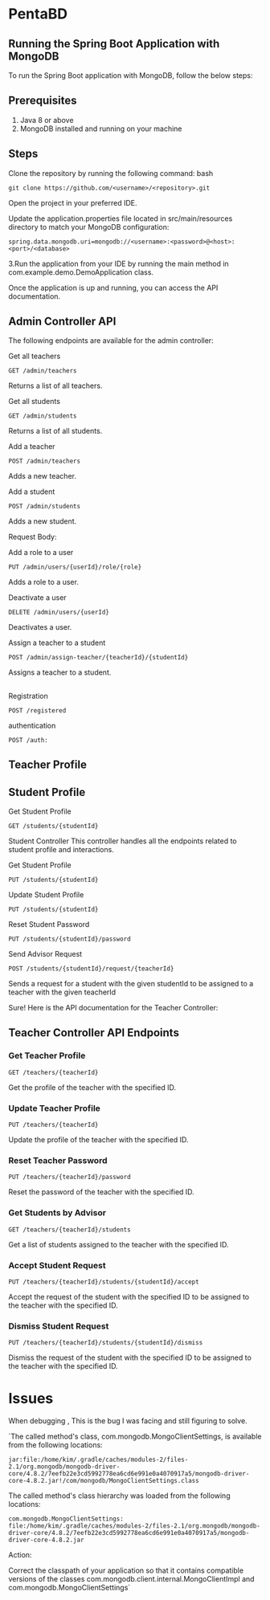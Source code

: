 # PentaBD

## Running the Spring Boot Application with MongoDB
To run the Spring Boot application with MongoDB, follow the below steps:

## Prerequisites
1. Java 8 or above
2. MongoDB installed and running on your machine
## Steps
Clone the repository by running the following command:
bash
 ```
 git clone https://github.com/<username>/<repository>.git
```
Open the project in your preferred IDE.

Update the application.properties file located in src/main/resources directory to match your MongoDB configuration:

 ```
 spring.data.mongodb.uri=mongodb://<username>:<password>@<host>:<port>/<database>
 ```
 3.Run the application from your IDE by running the main method in com.example.demo.DemoApplication class.

Once the application is up and running, you can access the API documentation.
## Admin Controller API
The following endpoints are available for the admin controller:

Get all teachers
 
```
GET /admin/teachers
```
Returns a list of all teachers.

Get all students
```
GET /admin/students
```
Returns a list of all students.

Add a teacher
 
```
POST /admin/teachers
```
Adds a new teacher.

Add a student
```
POST /admin/students
```
Adds a new student.

Request Body:

 
Add a role to a user
```
PUT /admin/users/{userId}/role/{role}
```
Adds a role to a user.

Deactivate a user
```
DELETE /admin/users/{userId}
```
Deactivates a user.

Assign a teacher to a student
```
POST /admin/assign-teacher/{teacherId}/{studentId}
```
Assigns a teacher to a student.

 


## 
Registration 
```
POST /registered
```
authentication 
```
POST /auth: 
```
## Teacher Profile

## Student Profile
 Get Student Profile
```
GET /students/{studentId}
```
Student Controller
This controller handles all the endpoints related to student profile and interactions.

Get Student Profile
```
PUT /students/{studentId}
```
Update Student Profile
```
PUT /students/{studentId}
```
Reset Student Password
```
PUT /students/{studentId}/password
```

Send Advisor Request
```
POST /students/{studentId}/request/{teacherId}
```
Sends a request for a student with the given studentId to be assigned to a teacher with the given teacherId

Sure! Here is the API documentation for the Teacher Controller:

## Teacher Controller API Endpoints

### Get Teacher Profile

`GET /teachers/{teacherId}`

Get the profile of the teacher with the specified ID.

 

 
### Update Teacher Profile

`PUT /teachers/{teacherId}`

Update the profile of the teacher with the specified ID.

 

 

 

 

### Reset Teacher Password

`PUT /teachers/{teacherId}/password`

Reset the password of the teacher with the specified ID.

### Get Students by Advisor

`GET /teachers/{teacherId}/students`

Get a list of students assigned to the teacher with the specified ID.

 
### Accept Student Request

`PUT /teachers/{teacherId}/students/{studentId}/accept`

Accept the request of the student with the specified ID to be assigned to the teacher with the specified ID.

 

### Dismiss Student Request

`PUT /teachers/{teacherId}/students/{studentId}/dismiss`

Dismiss the request of the student with the specified ID to be assigned to the teacher with the specified ID.
 
# Issues
When debugging , This is the bug I was facing and still figuring to solve.

`The called method's class, com.mongodb.MongoClientSettings, is available from the following locations:

    jar:file:/home/kim/.gradle/caches/modules-2/files-2.1/org.mongodb/mongodb-driver-core/4.8.2/7eefb22e3cd5992778ea6cd6e991e0a4070917a5/mongodb-driver-core-4.8.2.jar!/com/mongodb/MongoClientSettings.class

The called method's class hierarchy was loaded from the following locations:

    com.mongodb.MongoClientSettings: file:/home/kim/.gradle/caches/modules-2/files-2.1/org.mongodb/mongodb-driver-core/4.8.2/7eefb22e3cd5992778ea6cd6e991e0a4070917a5/mongodb-driver-core-4.8.2.jar


Action:

Correct the classpath of your application so that it contains compatible versions of the classes com.mongodb.client.internal.MongoClientImpl and com.mongodb.MongoClientSettings`







